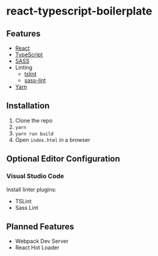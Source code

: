 # react-typescript-boilerplate

## Features

* [React](https://facebook.github.io/react/)
* [TypeScript](https://www.typescriptlang.org/index.html)
* [SASS](http://sass-lang.com/)
* Linting
  * [tslint](https://github.com/palantir/tslint)
  * [sass-lint](https://github.com/sasstools/sass-lint)
* [Yarn](https://yarnpkg.com/)

## Installation

1. Clone the repo
2. `yarn`
3. `yarn run build`
4. Open `index.html` in a browser

## Optional Editor Configuration

### Visual Studio Code

Install linter plugins:

* TSLint
* Sass Lint

## Planned Features

* Webpack Dev Server
* React Hot Loader
